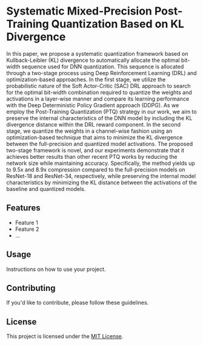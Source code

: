 # Systematic Mixed-Precision Post-Training Quantization Based on KL Divergence

In this paper, we propose a systematic quantization framework based on Kullback-Leibler (KL) divergence to automatically allocate the optimal bit-width sequence used for DNN quantization. This sequence is allocated through a two-stage process using Deep Reinforcement Learning (DRL) and optimization-based approaches. In the first stage, we utilize the probabilistic nature of the Soft Actor-Critic (SAC) DRL approach to search for the optimal bit-width combination required to quantize the weights and activations in a layer-wise manner and compare its learning performance with the Deep Deterministic Policy Gradient approach (DDPG). As we employ the Post-Training Quantization (PTQ) strategy in our work, we aim to preserve the internal characteristics of the DNN model by including the KL divergence distance within the DRL reward component. In the second stage, we quantize the weights in a channel-wise fashion using an optimization-based technique that aims to minimize the KL divergence between the full-precision and quantized model activations. The proposed two-stage framework is novel, and our experiments demonstrate that it achieves better results than other recent PTQ works by reducing the network size while maintaining accuracy. Specifically, the method yields up to 9.5x and 8.9x compression compared to the full-precision models on ResNet-18 and ResNet-34, respectively, while preserving the internal model characteristics by minimizing the KL distance between the activations of the baseline and quantized models.

## Features

- Feature 1
- Feature 2
- ...

## Usage

Instructions on how to use your project.

## Contributing

If you'd like to contribute, please follow these guidelines.

## License

This project is licensed under the [MIT License](LICENSE).
